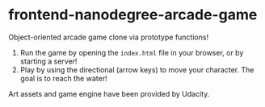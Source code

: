 frontend-nanodegree-arcade-game
===============================

Object-oriented arcade game clone via prototype functions!

1) Run the game by opening the `index.html` file in your browser, or by starting a server!
2) Play by using the directional (arrow keys) to move your character. The goal is to reach the water!

Art assets and game engine have been provided by Udacity.
